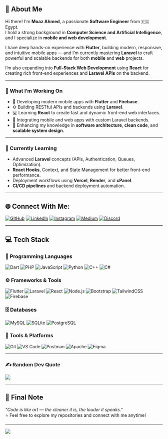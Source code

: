 ## 👋 About Me  

Hi there! I'm **Moaz Ahmed**, a passionate **Software Engineer** from 🇪🇬 Egypt.  
I hold a strong background in **Computer Science and Artificial Intelligence**, and I specialize in **mobile and web development**.  

I have deep hands-on experience with **Flutter**, building modern, responsive, and intuitive mobile apps — and I’m currently mastering **Laravel** to craft powerful and scalable backends for both **mobile** and **web** projects.  

I’m also expanding into **Full-Stack Web Development** using **React** for creating rich front-end experiences and **Laravel APIs** on the backend.

---

### 🎯 What I’m Working On
- 🚀 Developing modern mobile apps with **Flutter** and **Firebase**.  
- ⚙️ Building RESTful APIs and backends using **Laravel**.  
- 💻 Learning **React** to create fast and dynamic front-end web interfaces.  
- 🧩 Integrating mobile and web apps with custom Laravel backends.  
- 🧠 Enhancing my knowledge in **software architecture**, **clean code**, and **scalable system design**.

---

### 🌱 Currently Learning
- Advanced **Laravel** concepts (APIs, Authentication, Queues, Optimization).  
- **React Hooks**, Context, and State Management for better front-end performance.  
- Deployment workflows using **Vercel**, **Render**, and **cPanel**.  
- **CI/CD pipelines** and backend deployment automation.

---

## 🌐 Connect With Me:
[![GitHub](https://img.shields.io/badge/GitHub-100000?logo=github&logoColor=white)](https://github.com/moaz-ahmed)
[![LinkedIn](https://img.shields.io/badge/LinkedIn-%230077B5.svg?logo=linkedin&logoColor=white)](https://linkedin.com/in/moaz-ahmed)
[![Instagram](https://img.shields.io/badge/Instagram-%23E4405F.svg?logo=Instagram&logoColor=white)](https://instagram.com/moaz.ahmed)
[![Medium](https://img.shields.io/badge/Medium-12100E?logo=medium&logoColor=white)](https://medium.com/@moaz.ahmed)
[![Discord](https://img.shields.io/badge/Discord-%237289DA.svg?logo=discord&logoColor=white)](https://discord.gg/moaz-ahmed)

---

## 💻 Tech Stack

### 🧠 Programming Languages  
![Dart](https://img.shields.io/badge/dart-%230175C2.svg?style=for-the-badge&logo=dart&logoColor=white)
![PHP](https://img.shields.io/badge/php-%23777BB4.svg?style=for-the-badge&logo=php&logoColor=white)
![JavaScript](https://img.shields.io/badge/javascript-%23323330.svg?style=for-the-badge&logo=javascript&logoColor=%23F7DF1E)
![Python](https://img.shields.io/badge/python-3670A0?style=for-the-badge&logo=python&logoColor=ffdd54)
![C++](https://img.shields.io/badge/c++-%2300599C.svg?style=for-the-badge&logo=cplusplus&logoColor=white)
![C#](https://img.shields.io/badge/c%23-%23239120.svg?style=for-the-badge&logo=csharp&logoColor=white)

### ⚙️ Frameworks & Tools  
![Flutter](https://img.shields.io/badge/Flutter-%2302569B.svg?style=for-the-badge&logo=Flutter&logoColor=white)
![Laravel](https://img.shields.io/badge/laravel-%23FF2D20.svg?style=for-the-badge&logo=laravel&logoColor=white)
![React](https://img.shields.io/badge/react-%2320232a.svg?style=for-the-badge&logo=react&logoColor=%2361DAFB)
![Node.js](https://img.shields.io/badge/node.js-6DA55F?style=for-the-badge&logo=node.js&logoColor=white)
![Bootstrap](https://img.shields.io/badge/bootstrap-%23563D7C.svg?style=for-the-badge&logo=bootstrap&logoColor=white)
![TailwindCSS](https://img.shields.io/badge/tailwindcss-%2338B2AC.svg?style=for-the-badge&logo=tailwind-css&logoColor=white)
![Firebase](https://img.shields.io/badge/firebase-%23039BE5.svg?style=for-the-badge&logo=firebase)

### 🗄️ Databases  
![MySQL](https://img.shields.io/badge/mysql-4479A1.svg?style=for-the-badge&logo=mysql&logoColor=white)
![SQLite](https://img.shields.io/badge/sqlite-%2307405e.svg?style=for-the-badge&logo=sqlite&logoColor=white)
![PostgreSQL](https://img.shields.io/badge/postgresql-%23336791.svg?style=for-the-badge&logo=postgresql&logoColor=white)

### 🧰 Tools & Platforms  
![Git](https://img.shields.io/badge/git-%23F05033.svg?style=for-the-badge&logo=git&logoColor=white)
![VS Code](https://img.shields.io/badge/VSCode-007ACC?style=for-the-badge&logo=visual-studio-code&logoColor=white)
![Postman](https://img.shields.io/badge/Postman-FF6C37?style=for-the-badge&logo=postman&logoColor=white)
![Apache](https://img.shields.io/badge/apache-%23D42029.svg?style=for-the-badge&logo=apache&logoColor=white)
![Figma](https://img.shields.io/badge/Figma-%23F24E1E.svg?style=for-the-badge&logo=figma&logoColor=white)

---


### ✍️ Random Dev Quote
![](https://quotes-github-readme.vercel.app/api?type=horizontal&theme=tokyonight)

---


## 💬 Final Note  
*"Code is like art — the cleaner it is, the louder it speaks."*  
⭐️ Feel free to explore my repositories and connect with me anytime!

---

[![](https://visitcount.itsvg.in/api?id=moaz-ahmed&icon=0&color=1)](https://visitcount.itsvg.in)

<!-- Proudly created and personalized by Moaz Ahmed -->
